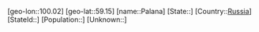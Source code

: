 ﻿---
location: [59.15,100.02]
type: City
tags:
- geo/City


SpocWebEntityId: 33219
isDeleted: false
confidential: public

---
[geo-lon::100.02]
[geo-lat::59.15]
[name::Palana]
[State::]
[Country::[Russia](geo/Continent/Europe/Russia.md)]
[StateId::]
[Population::]
[Unknown::]

